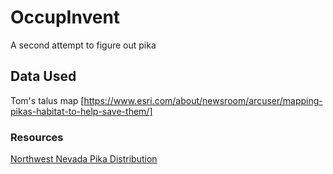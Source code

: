 # OccupInvent
A second attempt to figure out pika 

## Data Used
Tom's talus map
[https://www.esri.com/about/newsroom/arcuser/mapping-pikas-habitat-to-help-save-them/]

### Resources
[Northwest Nevada Pika Distribution]()

